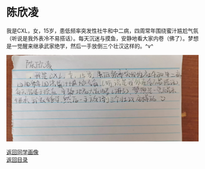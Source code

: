 # 陈欣凌

我是CXL，女，15岁，患低频率突发性社牛和中二病，四周常年围绕蜜汁尴尬气氛（听说是我外表冷不易搭话）。每天沉迷与摸鱼，安静地看大家内卷（佛了）。梦想是一觉醒来继承武家绝学，然后一手放倒三个壮汉这样的。\^v\^

![陈欣凌自我介绍](/photos/陈欣凌.jpg)

[返回同学画像](/同学画像)  
[返回目录](/index)
